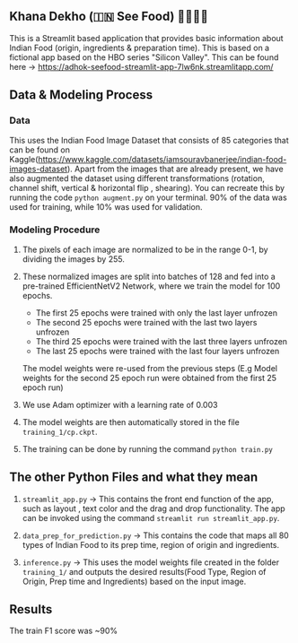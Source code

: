 ## Khana Dekho (🇮🇳 See Food) 🍚🍨🍢🥜


This is a Streamlit based application that provides basic information about Indian Food (origin, ingredients &amp; preparation time). This is based on a fictional app based on the HBO series "Silicon Valley". This can be found here -> https://adhok-seefood-streamlit-app-7lw6nk.streamlitapp.com/


## Data & Modeling Process

### Data

This uses the Indian Food Image Dataset that consists of 85 categories that can be found on Kaggle(https://www.kaggle.com/datasets/iamsouravbanerjee/indian-food-images-dataset). Apart from the images that are already present, we have also augmented the dataset using different transformations (rotation, channel shift, vertical & horizontal flip , shearing). You can recreate this by running the code ```python augment.py``` on your terminal. 90% of the data was used for training, while 10% was used for validation.

### Modeling Procedure

1. The pixels of each image are normalized to be in the range 0-1, by dividing the images by 255.

2. These normalized images are split into batches of 128 and fed into a pre-trained EfficientNetV2 Network, where we train the model for 100 epochs.
     * The first 25 epochs were trained with only the last layer unfrozen
     * The second 25 epochs were trained with the last two layers unfrozen
     * The third 25 epochs were trained with the last three layers unfrozen
     * The last 25 epochs were trained with the last four layers unfrozen


   The model weights were re-used from the previous steps (E.g Model weights for the second 25 epoch run were obtained from the first 25 epoch run)

3. We use Adam optimizer with a learning rate of 0.003

4. The model weights are then automatically stored in the file `training_1/cp.ckpt`.

5. The training can be done by running the command ```python train.py```

## The other Python Files and what they mean

1. ```streamlit_app.py``` -> This contains the front end function of the app, such as layout , text color and the drag and drop functionality. The app can be invoked using the command ```streamlit run streamlit_app.py```.

2. ```data_prep_for_prediction.py``` -> This contains the code that maps all 80 types of Indian Food to its prep time, region of origin and ingredients.

3. ```inference.py``` -> This uses the model weights file created in the folder ```training_1/``` and outputs the desired results(Food Type, Region of Origin, Prep time and Ingredients)  based on the input image.

## Results 

The train F1 score was ~90%






